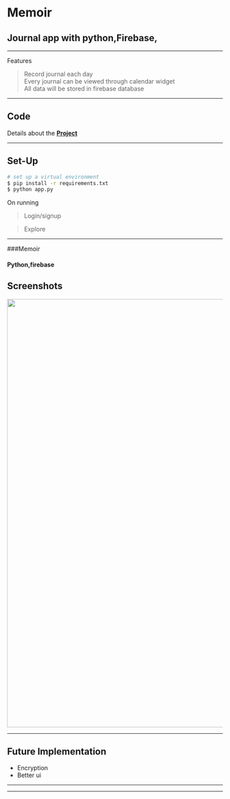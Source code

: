 
# Memoir
## Journal app with python,Firebase, 




___
Features
   >Record  journal each day<br>
>Every journal can be viewed through calendar widget<br>
>All data will be stored in firebase database <br>



---

## Code

Details about the __[Project](https://github.com/AJITH-klepsydra/pyweek2020/)__ 

---

## Set-Up

```bash
# set up a virtual environment
$ pip install -r requirements.txt
$ python app.py

```


On running

> Login/signup

> Explore

---
###Memoir 

#### Python,firebase


<!-- ## Working
| Purpose | File 
|--------|------
|PyQt App Running File |      main.py|
|User Interface Design |      DSD.ui|
|Data | [train and test data for emotion](https://drive.google.com/file/d/1X60B-uR3NtqPd4oosdotpbDgy8KOfUdr/view)|
| Speech Rate |audio-speech.py|
|For Calculating Speech Rate|speech.wav|
|User Credentials Storing|cred.py|
|Haar Cascade Files|      [Eye](https://github.com/anaustinbeing/haar-cascade-files/blob/master/haarcascade_eye.xml)  [Face](https://github.com/anaustinbeing/haar-cascade-files/blob/master/haarcascade_frontalface_default.xml)|
|Heartbeat using Color Magnification Algorithm|      heartbeat.py|
|      Read the data from the server and display History|read.py |
|Upload data to server | store.py|
|Eye Blinking and Emotion Running in Threads|thread.py|
--->

## Screenshots


<img src="https://github.com/AJITH-klepsydra/pyweek/blob/master/static/assets/pk1.png?raw=true" width = 1000px heigth = 1400px>

---

## Future Implementation

<ul>
  <li>Encryption</li> 
  <li>Better ui</li>
</ul>

---



---

<!-- ## References
> https://people.csail.mit.edu/mrub/evm/ <br>
> Haar Cascade Classifier<br>
> 5282a81a6b13b952acc5bd2d8971716096c2f2f5<br>
> Google Speech Recognition Python Library 
-->



